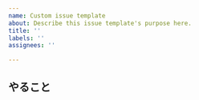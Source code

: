 ```yaml
---
name: Custom issue template
about: Describe this issue template's purpose here.
title: ''
labels: ''
assignees: ''

---
```


## やること
